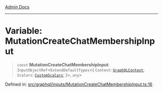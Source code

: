[Admin Docs](/)

***

# Variable: MutationCreateChatMembershipInput

> `const` **MutationCreateChatMembershipInput**: `InputObjectRef`\<`ExtendDefaultTypes`\<\{ `Context`: [`GraphQLContext`](../../../context/type-aliases/GraphQLContext.md); `Scalars`: [`CustomScalars`](../../../scalars/type-aliases/CustomScalars.md); \}\>, `any`\>

Defined in: [src/graphql/inputs/MutationCreateChatMembershipInput.ts:16](https://github.com/NishantSinghhhhh/talawa-api/blob/097322c0353ac6926bd36bdd4ea38c52c0dfde5d/src/graphql/inputs/MutationCreateChatMembershipInput.ts#L16)
